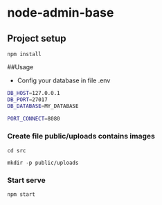 # node-admin-base

## Project setup
```
npm install
```
##Usage
- Config your database in file .env
``` bash
DB_HOST=127.0.0.1
DB_PORT=27017
DB_DATABASE=MY_DATABASE

PORT_CONNECT=8080
```
### Create file public/uploads contains images
```
cd src

mkdir -p public/uploads
```

### Start serve
```
npm start
```
